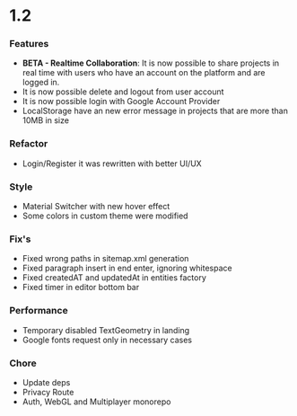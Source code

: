 # 1.2

### Features

- **BETA - Realtime Collaboration**: It is now possible to share projects in real time with users who have an account on the platform and are logged in. 
- It is now possible delete and logout from user account
- It is now possible login with Google Account Provider
- LocalStorage have an new error message in projects that are more than 10MB in size

### Refactor

- Login/Register it was rewritten with better UI/UX

### Style

- Material Switcher with new hover effect
- Some colors in custom theme were modified

### Fix's

- Fixed wrong paths in sitemap.xml generation
- Fixed paragraph insert in end enter, ignoring whitespace
- Fixed createdAT and updatedAt in entities factory
- Fixed timer in editor bottom bar

### Performance

- Temporary disabled TextGeometry in landing
- Google fonts request only in necessary cases

### Chore

- Update deps
- Privacy Route
- Auth, WebGL and Multiplayer monorepo